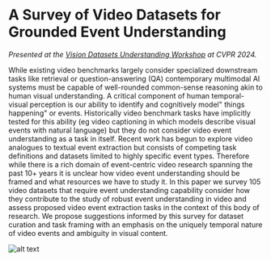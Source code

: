 # A Survey of Video Datasets for Grounded Event Understanding

*Presented at the [Vision Datasets Understanding Workshop](https://sites.google.com/view/vdu-cvpr24/) at CVPR 2024.*

While existing video benchmarks largely consider specialized downstream tasks like retrieval or question-answering (QA) contemporary multimodal AI systems must be capable of well-rounded common-sense reasoning akin to human visual understanding. A critical component of human temporal-visual perception is our ability to identify and cognitively model" things happening" or events. Historically video benchmark tasks have implicitly tested for this ability (eg video captioning in which models describe visual events with natural language) but they do not consider video event understanding as a task in itself. Recent work has begun to explore video analogues to textual event extraction but consists of competing task definitions and datasets limited to highly specific event types. Therefore while there is a rich domain of event-centric video research spanning the past 10+ years it is unclear how video event understanding should be framed and what resources we have to study it. In this paper we survey 105 video datasets that require event understanding capability consider how they contribute to the study of robust event understanding in video and assess proposed video event extraction tasks in the context of this body of research. We propose suggestions informed by this survey for dataset curation and task framing with an emphasis on the uniquely temporal nature of video events and ambiguity in visual content.

![alt text](https://github.com/[username]/[reponame]/blob/[branch]/image.jpg?raw=true)